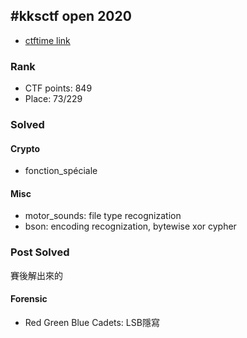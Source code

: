 ## #kksctf open 2020
* [ctftime link](https://ctftime.org/event/1112)
### Rank
* CTF points: 849
* Place: 73/229
### Solved
#### Crypto
* fonction_spéciale

#### Misc
* motor_sounds: file type recognization
* bson: encoding recognization, bytewise xor cypher

### Post Solved
賽後解出來的
#### Forensic
* Red Green Blue Cadets: LSB隱寫